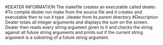 #DEATER INFORMATION
The makefile creates an executable called  deater.
#To compile deater
run
    make
from the source file and it creates and executable
then to run it type
    ./deater
from its parent directory
#Description
Deater totals all integer arguments and displays the sum on the screen.
Deater then reads every string argument given to it and checks the string against all future string arguments
and prints out if the current string argument is a substring of a future string argument.
